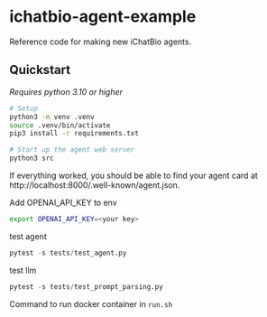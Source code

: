 # ichatbio-agent-example

Reference code for making new iChatBio agents.

## Quickstart

*Requires python 3.10 or higher*

```bash
# Setup
python3 -m venv .venv
source .venv/bin/activate
pip3 install -r requirements.txt

# Start up the agent web server
python3 src
```

If everything worked, you should be able to find your agent card at http://localhost:8000/.well-known/agent.json.

Add OPENAI_API_KEY to env
```sh
export OPENAI_API_KEY=<your key>
```


test agent
```py
pytest -s tests/test_agent.py
```


test llm 
```py
pytest -s tests/test_prompt_parsing.py
```

 Command to run docker container in `run.sh`
